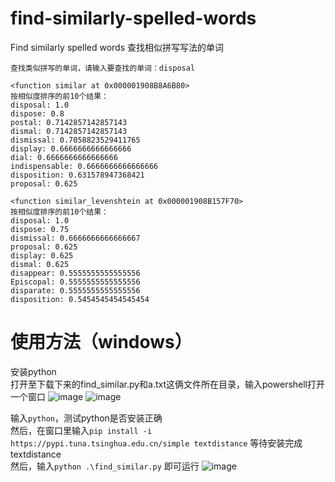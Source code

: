 # find-similarly-spelled-words
Find similarly spelled words
查找相似拼写写法的单词

```
查找类似拼写的单词，请输入要查找的单词：disposal

<function similar at 0x000001908B8A6B80>
按相似度排序的前10个结果：
disposal: 1.0
dispose: 0.8
postal: 0.7142857142857143
dismal: 0.7142857142857143
dismissal: 0.7058823529411765
display: 0.6666666666666666
dial: 0.6666666666666666
indispensable: 0.6666666666666666
disposition: 0.631578947368421
proposal: 0.625

<function similar_levenshtein at 0x000001908B157F70>
按相似度排序的前10个结果：
disposal: 1.0
dispose: 0.75
dismissal: 0.6666666666666667
proposal: 0.625
display: 0.625
dismal: 0.625
disappear: 0.5555555555555556
Episcopal: 0.5555555555555556
disparate: 0.5555555555555556
disposition: 0.5454545454545454
```

# 使用方法（windows）

安装python  
打开至下载下来的find_similar.py和a.txt这俩文件所在目录，输入powershell打开一个窗口
![image](https://github.com/freemedom/find-similarly-spelled-words/assets/57294686/9588abce-bc5d-4c42-b9eb-144adc76225d)
![image](https://github.com/freemedom/find-similarly-spelled-words/assets/57294686/2c7f8e86-1793-4cfd-a466-32acd3caa788)

输入`python`，测试python是否安装正确  
然后，在窗口里输入`pip install -i https://pypi.tuna.tsinghua.edu.cn/simple textdistance`
等待安装完成textdistance  
然后，输入`python .\find_similar.py`
即可运行
![image](https://github.com/freemedom/find-similarly-spelled-words/assets/57294686/ad4435ef-3f40-4ed4-975a-b2d301d85b66)







